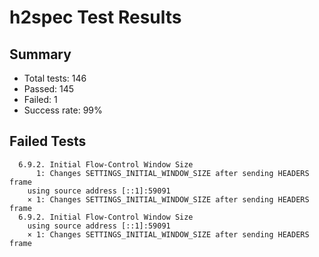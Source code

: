 # h2spec Test Results

## Summary

- Total tests: 146
- Passed: 145
- Failed: 1
- Success rate: 99%

## Failed Tests

      6.9.2. Initial Flow-Control Window Size
          1: Changes SETTINGS_INITIAL_WINDOW_SIZE after sending HEADERS frame        using source address [::1]:59091
        × 1: Changes SETTINGS_INITIAL_WINDOW_SIZE after sending HEADERS frame
      6.9.2. Initial Flow-Control Window Size
        using source address [::1]:59091
        × 1: Changes SETTINGS_INITIAL_WINDOW_SIZE after sending HEADERS frame
